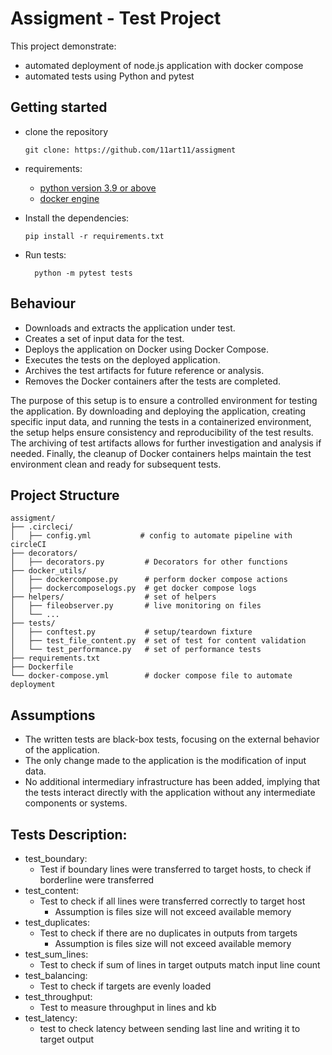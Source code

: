 # Assigment - Test Project
This project demonstrate:
* automated deployment of node.js application with docker compose
* automated tests using Python and pytest

## Getting started
* clone the repository

      git clone: https://github.com/11art11/assigment
* requirements:
  * [python version 3.9 or above](https://www.python.org/downloads/)
  * [docker engine](https://docs.docker.com/engine/install/)
* Install the dependencies:

      pip install -r requirements.txt
* Run tests:

        python -m pytest tests
## Behaviour
* Downloads and extracts the application under test.
* Creates a set of input data for the test.
* Deploys the application on Docker using Docker Compose.
* Executes the tests on the deployed application.
* Archives the test artifacts for future reference or analysis.
* Removes the Docker containers after the tests are completed.

The purpose of this setup is to ensure a controlled environment for testing the application. By downloading and deploying the application, creating specific input data, and running the tests in a containerized environment, the setup helps ensure consistency and reproducibility of the test results. The archiving of test artifacts allows for further investigation and analysis if needed. Finally, the cleanup of Docker containers helps maintain the test environment clean and ready for subsequent tests.

## Project Structure
    assigment/
    ├── .circleci/
    │   ├── config.yml           # config to automate pipeline with circleCI
    ├── decorators/
    │   ├── decorators.py         # Decorators for other functions
    ├── docker_utils/
    │   ├── dockercompose.py      # perform docker compose actions
    │   ├── dockercomposelogs.py  # get docker compose logs
    ├── helpers/                  # set of helpers
    │   ├── fileobserver.py       # live monitoring on files
    │   └── ...          
    ├── tests/                  
    │   ├── conftest.py           # setup/teardown fixture
    │   ├── test_file_content.py  # set of test for content validation
    │   └── test_performance.py   # set of performance tests
    ├── requirements.txt
    ├── Dockerfile
    └── docker-compose.yml        # docker compose file to automate deployment

## Assumptions

* The written tests are black-box tests, focusing on the external behavior of the application.
* The only change made to the application is the modification of input data.
* No additional intermediary infrastructure has been added, implying that the tests interact directly with the application without any intermediate components or systems.

## Tests Description:
* test_boundary:
  * Test if boundary lines were transferred to target hosts, to check if borderline were transferred 
* test_content:
  * Test to check if all lines were transferred correctly to target host
    * Assumption is files size will not exceed available memory
* test_duplicates:
  * Test to check if there are no duplicates in outputs from targets
    * Assumption is files size will not exceed available memory
* test_sum_lines:
  * Test to check if sum of lines in target outputs match input line count
* test_balancing:
  * Test to check if targets are evenly loaded
* test_throughput:
  * Test to measure throughput in lines and kb
* test_latency:
  * test to check latency between sending last line and writing it to target output